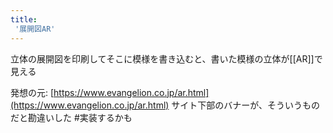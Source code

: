 ```yaml
---
title:
 '展開図AR'
---
```


立体の展開図を印刷してそこに模様を書き込むと、書いた模様の立体が[[AR]]で見える

発想の元: [https://www.evangelion.co.jp/ar.html](https://www.evangelion.co.jp/ar.html) サイト下部のバナーが、そういうものだと勘違いした
#実装するかも
